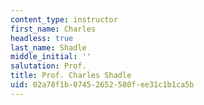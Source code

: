 ```yaml
---
content_type: instructor
first_name: Charles
headless: true
last_name: Shadle
middle_initial: ''
salutation: Prof.
title: Prof. Charles Shadle
uid: 02a78f1b-0745-2652-580f-ee31c1b1ca5b
---
```

